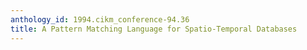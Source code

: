 ```yaml
---
anthology_id: 1994.cikm_conference-94.36
title: A Pattern Matching Language for Spatio-Temporal Databases
---
```


